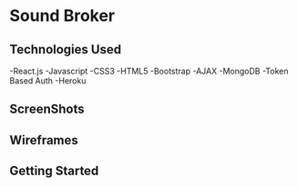 # Sound Broker
## Technologies Used

-React.js
-Javascript
-CSS3
-HTML5
-Bootstrap
-AJAX
-MongoDB
-Token Based Auth
-Heroku

## ScreenShots















## Wireframes 










## Getting Started

